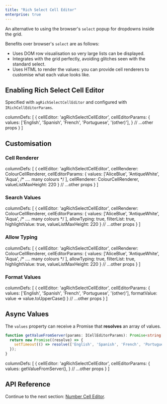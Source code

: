 ```yaml
---
title: "Rich Select Cell Editor"
enterprise: true
---
```


An alternative to using the browser's `select` popup for dropdowns inside the grid.

Benefits over browser's `select` are as follows:

- Uses DOM row visualisation so very large lists can be displayed.
- Integrates with the grid perfectly, avoiding glitches seen with the standard select.
- Uses HTML to render the values: you can provide cell renderers to customise what each value looks like.

## Enabling Rich Select Cell Editor

<grid-example title='Rich Select Editor' name='rich-select-editor' type='generated' options='{ "enterprise": true, "modules": ["clientside", "richselect"] }'></grid-example>

Specified with `agRichSelectCellEditor` and configured with `IRichCellEditorParams`.

<snippet transform={false}>
columnDefs: [
    {
        cellEditor: 'agRichSelectCellEditor',
        cellEditorParams: {
            values: ['English', 'Spanish', 'French', 'Portuguese', '(other)'],
        }
        // ...other props
    }
]
</snippet>


## Customisation

### Cell Renderer

<grid-example title='Rich Select with Cell Renderer' name='rich-select-cell-renderer' type='generated' options='{ "enterprise": true, "modules": ["clientside", "richselect"] }'></grid-example>

<snippet transform={false}>
columnDefs: [
    {
        cellEditor: 'agRichSelectCellEditor',
        cellRenderer: ColourCellRenderer,
        cellEditorParams: {
            values: ['AliceBlue', 'AntiqueWhite', 'Aqua', /* .... many colours */ ],
            cellRenderer: ColourCellRenderer,
            valueListMaxHeight: 220
        }
        // ...other props
    }
]
</snippet>

### Search Values

<grid-example title='Rich Select Editor' name='rich-select-search-values' type='generated' options='{ "enterprise": true, "modules": ["clientside", "richselect"] }'></grid-example>

<snippet transform={false}>
columnDefs: [
    {
        cellEditor: 'agRichSelectCellEditor',
        cellRenderer: ColourCellRenderer,
        cellEditorParams: {
            values: ['AliceBlue', 'AntiqueWhite', 'Aqua', /* .... many colours */ ],
            allowTyping: true,
            filterList: true,
            highlightValue: true,
            valueListMaxHeight: 220
        }
        // ...other props
    }
]
</snippet>

### Allow Typing

<grid-example title='Rich Select Editor' name='rich-select-allow-typing' type='generated' options='{ "enterprise": true, "modules": ["clientside", "richselect"] }'></grid-example>

<snippet transform={false}>
columnDefs: [
    {
        cellEditor: 'agRichSelectCellEditor',
        cellRenderer: ColourCellRenderer,
        cellEditorParams: {
            values: ['AliceBlue', 'AntiqueWhite', 'Aqua', /* .... many colours */ ],
            allowTyping: true,
            filterList: true,
            highlightValue: true,
            valueListMaxHeight: 220
        }
        // ...other props
    }
]
</snippet>

### Format Values

<grid-example title='Rich Select Format Values' name='rich-select-format-values' type='generated' options='{ "enterprise": true, "modules": ["clientside", "richselect"] }'></grid-example>

<snippet transform={false}>
columnDefs: [
    {
        cellEditor: 'agRichSelectCellEditor',
        cellEditorParams: {
            values: ['English', 'Spanish', 'French', 'Portuguese', '(other)'],
            formatValue: value => value.toUpperCase()
        }
        // ...other props
    }
]
</snippet>


## Async Values

<grid-example title='Rich Select Async Values' name='rich-select-async-values' type='generated' options='{ "enterprise": true, "modules": ["clientside", "richselect"] }'></grid-example>

The `values` property can receive a Promise that **resolves** an array of values.

```ts
function getValueFromServer(params: ICellEditorParams): Promise<string[]> {
  return new Promise((resolve) => {
    setTimeout(() => resolve(['English', 'Spanish', 'French', 'Portuguese', '(other)']), 1000);
  });
}
```

<snippet transform={false}>
columnDefs: [
    {
        cellEditor: 'agRichSelectCellEditor',
        cellEditorParams: {
            values: getValueFromServer(),
        }
        // ...other props
    }
]
</snippet>

## API Reference

<interface-documentation interfaceName='IRichCellEditorParams' names='["values", "cellHeight", "cellRenderer", "allowTyping", "filterList", "searchType", "highlightMatch", "valuePlaceholder", "valueListGap", "valueListMaxHeight", "valueListMaxWidth", "formatValue", "searchDebounceDelay" ]'></interface-documentation>


Continue to the next section: [Number Cell Editor](../provided-cell-editors-number/).


